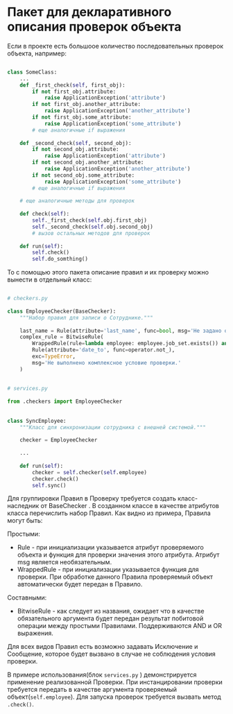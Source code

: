 # Пакет для декларативного описания проверок объекта

Если в проекте есть большоое количество последовательных проверок объекта, например:

```python

class SomeClass:
    ...
    def _first_check(self, first_obj):
        if not first_obj.attribute:
            raise AppliсationException('attribute')
        if not first_obj.another_attribute:
            raise AppliсationException('another_attribute')
        if not first_obj.some_attribute:
            raise AppliсationException('some_attribute')
        # еще аналогичные if выражения
 
    def _second_check(self, second_obj):
        if not second_obj.attribute:
            raise AppliсationException('attribute')
        if not second_obj.another_attribute:
            raise AppliсationException('another_attribute')
        if not second_obj.some_attribute:
            raise AppliсationException('some_attribute')
        # еще аналогичные if выражения
 
    # еще аналогичные методы для проверок
 
    def check(self):
        self._first_check(self.obj.first_obj)
        self._second_check(self.obj.second_obj)
        # вызов остальных методов для проверок
 
    def run(self):
        self.check()
        self.do_somthing()

```

То с помощью этого пакета описание правил и их проверку можно вынести в отдельный класс:

```python

# checkers.py
 
class EmployeeChecker(BaseChecker):
    """Набор правил для записи о Сотруднике."""
 
    last_name = Rule(attribute='last_name', func=bool, msg='Не задано отчество')
    complex_rule = BitwiseRule(
        WrappedRule(rule=lambda employee: employee.job_set.exists()) and
        Rule(attribute='date_to', func=operator.not_),
        exc=TypeError,
        msg='Не выполнено комплексное условие проверки.'
    )
 
 
# services.py
 
from .checkers import EmployeeChecker
 
 
class SyncEmployee:
    """Класс для синхронизации сотрудника с внешней системой."""
 
    checker = EmployeeChecker
 
    ...
 
    def run(self):
        checker = self.checker(self.employee)
        checker.check()
        self.sync()

```

Для группировки Правил в Проверку требуется создать класс-наследник от BaseChecker . В созданном классе в качестве атрибутов класса перечислить набор Правил. Как видно из примера, Правила могут быть:

Простыми:

* Rule - при инициализации указывается атрибут проверяемого объекта и функция для проверки значения этого атрибута. Атрибут msg является необязательным.
* WrappedRule  - при инициализации указывается функция для проверки. При обработке данного Правила проверяемый объект автоматически будет передан в Правило.

Составными:

* BitwiseRule  - как следует из названия, ожидает что в качестве обязательного аргумента будет передан результат побитовой операции между простыми Правилами. Поддерживаются AND  и OR  выражения.

Для всех видов Правил есть возможно задавать Исключение и Сообщение, которое будет вызвано в случае не соблюдения условия проверки.

В примере использования(блок `services.py` ) демонстрируется применение реализованной Проверки. При инстанцировании проверки требуется передать в качестве аргумента проверяемый объект(`self.employee`). Для запуска проверок требуется вызвать метод `.check()`.
